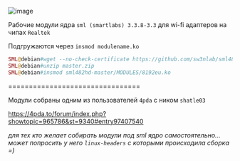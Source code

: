 ![image](https://github.com/sw3nlab/sml482hd/blob/master/MODULES/Screenshot_20211217-031358_Termius.png)

Рабочие модули ядра `sml (smartlabs) 3.3.8-3.3` для wi-fi адаптеров на чипах `Realtek`

Подгружаются через `insmod modulename.ko`

```php
SML@debian#wget --no-check-certificate https://github.com/sw3nlab/sml482hd/archive/refs/heads/master.zip
SML@debian#unzip master.zip
SML@debian#insmod sml482hd-master/MODULES/8192eu.ko
```

================================

Модули собраны одним из пользователей `4pda` с ником `shatle03`

https://4pda.to/forum/index.php?showtopic=965786&st=9340#entry97407540


<i> для тех кто желает собирать модули под sml ядро самостоятельно... может попросить у него `linux-headers` с которыми происходила сборка =)</i>
